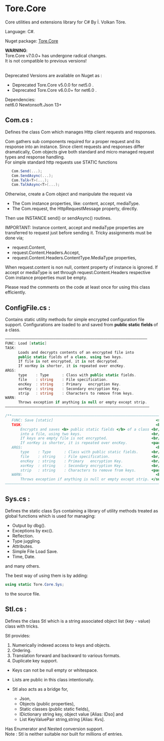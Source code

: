 # Tore.Core
Core utilities and extensions library for C# By İ. Volkan Töre.

Language: C#.

Nuget package: [Tore.Core](https://www.nuget.org/packages/Tore.Core/)

<b>WARNING</b>: <br/>
Tore.Core v7.0.0+ has undergone radical changes.<br/>
It is not compatible to previous versions! <br/>
<br/>

Deprecated Versions are available on Nuget as :
  - Deprecated Tore.Core v5.0.0  for net5.0 .
  - Deprecated Tore.Core v6.0.0+ for net6.0 .


Dependencies: <br/>
net6.0
Newtonsoft.Json 13+

## Com.cs :
Defines the class Com which manages Http client requests and responses.

Com gathers sub components required for a proper request and its response into an instance.
Since client requests and responses differ dramatically, 
Com objects give both standard and micro managed request types and response handling.                            
For simple standard http requests use STATIC functions 

```C#
   Com.Send(...);
   Com.SendAsync(...);
   Com.Talk<T>(...);
   Com.TalkAsync<T>(...);
```
Otherwise, create a Com object and manipulate the request via

   - The Com instance properties, like: content, accept, mediaType.
   - The Com.request, the HttpRequestMessage property, directly.

Then use INSTANCE send() or sendAsync() routines. 
  
IMPORTANT:
Instance content, accept and mediaType properties are transferred to request just before sending it.
Tricky assignments must be done via;
   - request.Content,
   - request.Content.Headers.Accept,
   - request.Content.Headers.ContentType.MediaType properties,
  
When request.content is non null, content property of instance is ignored.
If accept or mediaType is set through request.Content.Headers respective Com instance 
properties must be empty.  

Please read the comments on the code at least once for using this class efficiently.

## ConfigFile.cs :
 Contains static utility methods for simple encrypted configuration file support. 
 Configurations are loaded to and saved from <b> public static fields </b> of a class.
 ```C#
 —————————————————————————————————————————————————————————————————
 FUNC: Load [static]                                              
 TASK:                                                            
       Loads and decrypts contents of an encrypted file into      
       public static fields of a class, using two keys.  
       If file is not encrypted, it is not decrypted.             
       If xorKey is shorter, it is repeated over encKey.          
 ARGS:                                                            
       type    : Type      : Class with public static fields.     
       file    : string    : File specification.                  
       encKey  : string    : Primary   encryption Key.            
       xorKey  : string    : Secondary encryption Key.            
       strip   : string    : Characters to remove from keys.      
 WARN:                                                            
       Throws exception if anything is null or empty except strip.
——————————————————————————————————————————————————————————————————
```
 ```C#
/**————————————————————————————————————————————————————————————————————————————
    FUNC: Save [static]                                               <summary>
    TASK:                                                             <br/>
        Encrypts and saves <b> public static fields </b> of a class <br/>
        into a file, using two keys.                                <br/>
        If keys are empty file is not encrypted.                    <br/>
        If xorKey is shorter, it is repeated over encKey.           <para/>
    ARGS:                                                             <br/>
        type    : Type      : Class with public static fields.      <br/>
        file    : string    : File specification.                   <br/>
        encKey  : string    : Primary   encryption Key.             <br/>
        xorKey  : string    : Secondary encryption Key.             <br/>
        strip   : string    : Characters to remove from keys.       <para/>
    WARN:                                                             <br/>
        Throws exception if anything is null or empty except strip. </summary>
————————————————————————————————————————————————————————————————————————————*/

 ```


## Sys.cs :
Defines the static class Sys containing a library of utility methods treated as global functions which is used for managing:
  - Output by dbg().
  - Exceptions by exc().
  - Reflection.
  - Type juggling.
  - Attributes. 
  - Simple File Load Save. 
  - Time, Date.
  
and many others.

The best way of using them is by adding: 
```C#
using static Tore.Core.Sys;
```                            
to the source file.    

## Stl.cs :
Defines the class Stl which is a string associated object list (key - value) class with tricks.     
                                                       
Stl provides:                                          
1) Numerically indexed access to keys and objects.      
2) Ordering.                                           
3) Translation forward and backward to various formats.
4) Duplicate key support.

* Keys can not be null empty or whitespace.            
* Lists are public in this class intentionally.        
* Stl also acts as a bridge for,

   - Json, 
   - Objects (public properties), 
   - Static classes (public static fields),
   - IDictionary string key, object value [Alias: IDso] and
   - List KeyValuePair string,string      [Alias: Kvs].     
 
Has Enumerator and Nested conversion support.           
Note : Stl is neither suitable nor built for millions of entries.

                           
